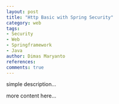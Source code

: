 ```yaml
---
layout: post
title: "Http Basic with Spring Security"
category: web
tags: 
- Security
- Web
- Springframework
- Java
author: Dimas Maryanto
references:
comments: true
---
```


simple description...
<!--more-->

more content here...